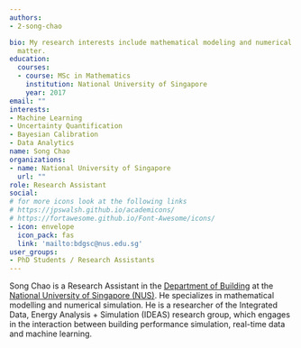 ```yaml
---
authors:
- 2-song-chao

bio: My research interests include mathematical modeling and numerical simulation
  matter.
education:
  courses:
  - course: MSc in Mathematics
    institution: National University of Singapore
    year: 2017
email: ""
interests:
- Machine Learning
- Uncertainty Quantification
- Bayesian Calibration
- Data Analytics
name: Song Chao
organizations:
- name: National University of Singapore
  url: ""
role: Research Assistant
social:
# for more icons look at the following links
# https://jpswalsh.github.io/academicons/
# https://fortawesome.github.io/Font-Awesome/icons/
- icon: envelope
  icon_pack: fas
  link: 'mailto:bdgsc@nus.edu.sg'
user_groups:
- PhD Students / Research Assistants
---
```


Song Chao is a Research Assistant in the [Department of Building](http://www.bdg.nus.edu.sg) at the [National University of Singapore (NUS)](http://www.nus.edu.sg). He specializes in mathematical modelling and numerical simulation. He is a researcher of the Integrated Data, Energy Analysis + Simulation (IDEAS) research group, which engages in the interaction between building performance simulation, real-time data and machine learning.


